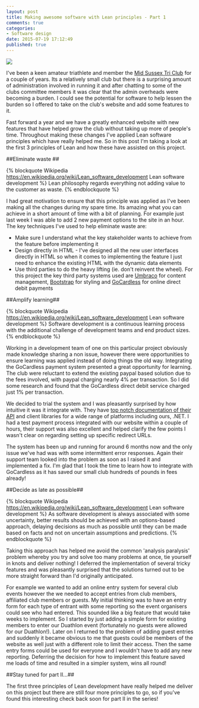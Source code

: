 ```yaml
---
layout: post
title: Making awesome software with Lean principles - Part 1 
comments: true
categories: 
- Software design
date: 2015-07-19 17:12:49
published: true
---
```


<a href="http://midsussextriclub.com"><img src="http://i49.photobucket.com/albums/f299/hookmike/MSTC%20_logo_yellow_280_zps4tnfm4qj.jpg" class="alignleft" alttext="MSTC Logo" /></a>

I've been a keen amateur triathlete and member the [Mid Sussex Tri Club](http://midsussextriclub.com) for a couple of years. Its a relatively small club but there is a surprising amount of administration involved in running it and after chatting to some of the clubs committee members it was clear that the admin overheads were becoming a burden. I could see the potential for software to help lessen the burden so I offered to take on the club's website and add some features to it.

Fast forward a year and we have a greatly enhanced website with new features that have helped grow the club without taking up more of people's time. Throughout making these changes I've applied Lean software principles which have really helped me. So in this post I'm taking a look at the first 3 principles of Lean and how these have assisted on this project.

##Eliminate waste ##

{% blockquote Wikipedia https://en.wikipedia.org/wiki/Lean_software_development Lean software development %}
Lean philosophy regards everything not adding value to the customer as waste.
{% endblockquote %}

I had great motivation to ensure that this principle was applied as I've been making all the changes during my spare time. Its amazing what you can achieve in a short amount of time with a bit of planning. For example just last week I was able to add 2 new payment options to the site in an hour. The key techniques I've used to help eliminate waste are:

- Make sure I understand what the key stakeholder wants to achieve from the feature before implementing it
- Design directly in HTML - I've designed all the new user interfaces directly in HTML so when it comes to implementing the feature I just need to enhance the existing HTML with the dynamic data elements
- Use third parties to do the heavy lifting (ie. don't reinvent the wheel). For this project the key third party systems used are [Umbraco](http://umbraco.com/) for content management, [Bootstrap](http://getbootstrap.com/) for styling and [GoCardless](https://gocardless.com/) for online direct debit payments 

##Amplify learning##

{% blockquote Wikipedia https://en.wikipedia.org/wiki/Lean_software_development Lean software development %}
Software development is a continuous learning process with the additional challenge of development teams and end product sizes.
{% endblockquote %}

Working in a development team of one on this particular project obviously made knowledge sharing a non issue, however there were opportunities to ensure learning was applied instead of doing things the old way. Integrating the GoCardless payment system presented a great opportunity for learning. The club were reluctant to extend the existing paypal based solution due to the fees involved, with paypal charging nearly 4% per transaction.  So I did some research and found that the GoCardless direct debit service charged just 1% per transaction. 

We decided to trial the system and I was pleasantly surprised by how intuitive it was it integrate with. They have [top notch documentation of their API](https://developer.gocardless.com/) and client libraries for a wide range of platforms including ours, .NET. I had a test payment process integrated with our website within a couple of hours, their support was also excellent and helped clarify the few points I wasn't clear on regarding setting up specific redirect URLs.

The system has been up and running for around 6 months now and the only issue we've had was with some intermittent error responses. Again their support team looked into the problem as soon as I raised it and implemented a fix. I'm glad that I took the time to learn how to integrate with GoCardless as it has saved our small club hundreds of pounds in fees already!

##Decide as late as possible##

{% blockquote Wikipedia https://en.wikipedia.org/wiki/Lean_software_development Lean software development %}
As software development is always associated with some uncertainty, better results should be achieved with an options-based approach, delaying decisions as much as possible until they can be made based on facts and not on uncertain assumptions and predictions.
{% endblockquote %}

Taking this approach has helped me avoid the common 'analysis paralysis' problem whereby you try and solve too many problems at once, tie yourself in knots and deliver nothing! I deferred the implementation of several tricky  features and was pleasantly surprised that the solutions turned out to be more straight forward than I'd originally anticipated. 

For example we wanted to add an online entry system for several club events however the we needed to accept entries from club members, affiliated club members or guests. My initial thinking was to have an entry form for each type of entrant with some reporting so the event organisers could see who had entered. This sounded like a big feature that would take weeks to implement. So I started by just adding a simple form for existing members to enter our Duathlon event (fortunately no guests were allowed for our Duathlon!). Later on I returned to the problem of adding guest entries and suddenly it became obvious to me that guests could be members of the website as well just with a different role to limit their access. Then the same entry forms could be used for everyone and I wouldn't have to add any new reporting. Deferring the decision for how to implement this feature saved me loads of time and resulted in a simpler system, wins all round!

##Stay tuned for part II...##

The first three principles of Lean development have really helped me deliver on this project but there are still four more principles to go, so if you've found this interesting check back soon for part II in the series!
